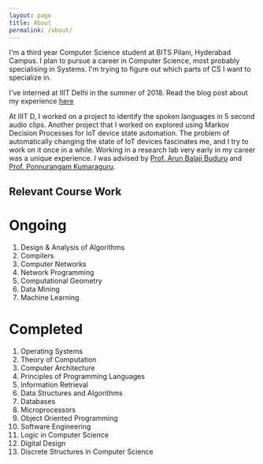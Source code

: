 ```yaml
---
layout: page
title: About
permalink: /about/
---
```


I'm a third year Computer Science student at BITS Pilani, Hyderabad Campus. I plan to pursue a career in Computer Science, most probably specialising in Systems. I'm trying to figure out which parts of CS I want to specialize in. 

I've interned at IIIT Delhi in the summer of 2018. Read the blog post about my experience [here](http://precog.iiitd.edu.in/blog/2018/09/21/a-summer-at-precog/) 

At IIIT D, I worked on a project to identify the spoken languages in 5 second audio clips. Another project that I worked on explored using Markov Decision Processes for IoT device state automation. The problem of automatically changing the state of IoT devices fascinates me, and I try to work on it once in a while. Working in a research lab very early in my career was a unique experience. I was advised by [Prof. Arun Balaji Buduru](https://www.iiitd.ac.in/arunb) and [Prof. Ponnurangam Kumaraguru](https://www.iiitd.ac.in/pk). 

## Relevant Course Work
# Ongoing
1. Design & Analysis of Algorithms
2. Compilers
3. Computer Networks
4. Network Programming
5. Computational Geometry
6. Data Mining
7. Machine Learning

# Completed
1. Operating Systems
2. Theory of Computation
3. Computer Architecture
4. Principles of Programming Languages
5. Information Retrieval
6. Data Structures and Algorithms
7. Databases
8. Microprocessors
9. Object Oriented Programming
10. Software Engineering
11. Logic in Computer Science
12. Digital Design
13. Discrete Structures in Computer Science